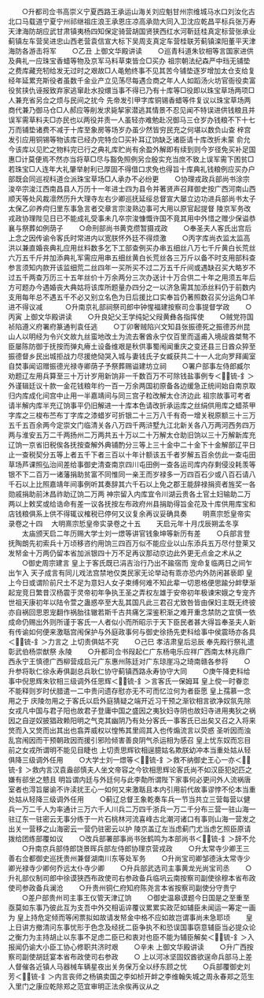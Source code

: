 <!-- { "loadSidebar": true } -->
　　○升都司佥书高崇义宁夏西路王承运山海关刘应魁甘州宗维城马水口刘汝化古北口马载道宁夏宁州祁继祖庄浪王承恩庄凉高承勋大同入卫沈应乾昌平标兵张万寿天津海防胡应武甘肃镇夷杨四知保定骑营胡国贤狭西红水河靳廷桂真定标营张承业蓟镇左车营吴进忠山西老营袁信宣大标下吴周支真定车营桂联芳蓟镇滦阳董平天津海防各游击将军
　　○乙丑  上御文华殿讲读
　　○巡青科道朱钦相等言国家进供及典礼一应珠宝香蜡等物及京军马料草束皆佥□买办  祖宗朝法纪森严中珰无铺垫之费库藏充牣给发无过时之艰故□人黾勉终事不见其苦今铺垫逐岁增加太仓支给复经年延累充斯役者虽数千金业产立见荡尽每遇佥商之年人人如蹈汤火坊官衙役卖富役贫挟仇诬报致弃家逃窜赴水投缳当事不得已乃有十库等□役即以珠宝草场两项□人兼充省另佥之烦与民间之扰今  先帝发引甲字库铜锡香蜡等件复议以珠宝草场两商代兼乃御马仓□人郝应等削发求毙挈家潜逃其情景不忍见闻不特误进供钱粮且并误军需草料夫□亦民也以两役并责一人虽轻亦难勉赴况御马三仓岁办钱粮不下十七万而铺垫诸费不减于十库至象房等场岁办虽少然皆穷民充之何堪以数负山查  梓宫发引应用铜锡等物该库已经办完特佥□买补耳辽饷缺乏诸臣请十库改折未蒙  俞允今该库以见贮之物料完已行之典礼库贮尚有余盈外解即有续到则今岁径免买补足国惠□计莫便焉不然亦当将草□尽与豁免照例另佥殷实充当庶不致上误军需下困贫□若珠宝□人连年大礼肇举射利已厚固不得借口求免也得旨十库典礼钱粮例应买办户部既会同巡视科道佥派珠宝草场□人承办不必纷更
　　○协理戎政兵部尚书涂宗浚卒宗浚江西南昌县人万历十一年进士四为县令并著贤声召拜御史按广西河南山西顺天等处风裁凛然历升大理寺左右少卿巡抚延绥总督宣大屡立边功进兵部尚书太子太保乙卯养疴归里东事急言者交章言宗浚熟边事可大用以原官起提督  陵京军务改戎政协理陛见日已不能成礼受事未几卒宗浚慷慨许国不竟其用中外惜之赠少保谥恭襄与祭葬如例荫子
　　○命刑部尚书黄克缵暂摄戎政
　　○奉圣夫人客氏出宫后  上念之因传谕令客氏时常进内以宽朕怀外廷不得烦激
　　○丙字库尚衣监太监高洪以兼直婚丧典礼应用丝料数多乞下工部查例买办串五细丝八万七千斤黄白长荒丝六万五千斤并加添典礼军需应用串五细丝黄白长荒丝各三万斤以备不时支用部科查参言须知内款开该监细荒二丝四年一买所买不过二万五千斤间或遇缺召买大略岁不过五千两查万历三十五年丝价十万余两分三次办送计十万合供二十年之用须五年后方可题办今遇婚丧大典姑将该库所题量办四分之一以济急需其加添丝料仍于前数内支用每年总不遇五千不必又别立名色为日后援比口实奉旨仍著照数召买分运角□羊进不得议减
　　　○升南京礼部祠祭司郎中钟惺福建按察司佥事提督学政
　　○丙寅  上御文华殿讲读
　　○升良妃父王学纯妃父叚黄彝各指挥使
　　○贼党符国祯陷遵义府署府篆通判袁任逃
　　○丁卯奢贼陷兴文知县张振德死之振德苏州昆山人以明经为令兴文故九丝蛮地改土为流去奢酋永宁仅百里而遥甫入境觇酋桀骜不臣屡陈防御于抚按而弹丸瘠土设备维艰是秋供事蜀闱闻重庆之变还县三日酋众猝至振德督乡民出城拒战力尽援绝恸哭入城与妻钱氏子女臧获共二十一人北向罗拜阖室自焚事闻诏赠振德光禄寺卿荫子予祭葬赐谥建坊立祠
　　○署户部事左侍郎臧尔劝题辽左用兵算至三十万计岁用新饷非一千数百万不可除钱盐事例专＜锍-釒＞外谨辑廷议十款一金花钱粮年约一百一万余两国初原备各边缓急正统间始自南京取归内库成化间宫中止用一半嘉靖间与同三宫子粒改解太仓济边此  祖宗故事可考者请半解内库半充辽饷事平仍旧解进一十库本色请改折承运库之丝绢供用库之蜡茶甲字库之三梭布苎布丁字库之漆蜡岁可折银二十三万八千有奇一增关税原额三十三万五千五百余两今定崇文门临清关各八万四千两浒墅九江北新关各八万两河西务四万两与淮安五万二千两扬州二万两共五十万以二十万解太仓助旧饷以三十万解新库充辽饷一京省旧税俟各抚按查解外典铺酌分三等上三十金中二十金下十金解部辽平日止一查税契分五等上者五千下者三百以十年计额该五千者岁解五百余仿此一查屯田草场芦课照弘治间差给事御史清查南京四川屯田例一查各运司库内存剩侵没耗羡等银不下二百万一诸藩捐助贫富不同惟同一亲王而岁禄多一万四百石少或八百石请八千石以上比照嘉靖年间事例听其奏辞其六千石以上免之郡王能辞禄捐资者旌奖一各勋戚捐助前沐昌祚助辽饷二万两  神宗留入内库宜令川湖云贵各土官土妇输助二万两以上敕奖或给诰命有差一议各抚按左布政府州县捐助得旨金花及十库供用库宝和店钱粮俱系上供不得辄议榷税已停何又议复余再议妥确具奏
　　明熹宗悊皇帝实录卷之十四
　大明熹宗悊皇帝实录卷之十五
　　天启元年十月戊辰朔孟冬享
　　太庙颁天启二年历赐大学士刘一燝等讲官钱象坤等新历有差
　　○兵部言登抚陶朗先初索兵十万顷移咨约用饷三四百万似不能应业以山东添兵五万尽付登莱又发帑金十万两仍留本省加派银四十万不足再议那动京边此外更无点金之术从之
　　○御史周宗建言  皇上于客氏既已涓吉治行乃出不踰宿而  宠命复临两日之间乍出乍入  天子成言有同儿戏法宫禁地仅类民家无论举动有乖亦恐内外防闲甚亵即  皇上今日或谓阶前尺土不足为意妇人女子束缚何难不知此辈一切恩格便思踰分衅孽渐起宠竞日繁昔汉杨震于灵帝初年争执王圣之弄权左雄于安帝初年极谏宋娥之专宠齐世祖天康初年以陆令萱之蛊惑卒至大乱其国凡此三君召尤致咎皆由保妇主既无终彼亦自祸回思恩宠翻作祸胎往辙若斯千古共痛乞深鉴积渐之难开重念禁防之宜慎一依成命仍赐出外则所谨于客氏一人者似小而所昭示于天下臣民者甚大得旨奉圣夫人新有传谕如何便来激聒宫闱保护与外庭政事何与御史徐扬先吏科给事中侯震旸亦各具＜锍-釒＞力言之  上切责俱姑不究
　　○己巳  孝洁肃皇后忌辰  奉先殿行祭礼遣彰武伯杨崇猷祭  永陵
　　○升都司佥书叚起仁广东杨电乐应祥广西南太林兆鼎广西永宁王慎德广西柳营成启元广东惠州陈廷对广东琼崖冯之琦南赣各参将
　　○升参将耿仁徐永寿俱副总兵耿仁协守蓟镇西路永寿协守大同
　　○庚午降吏科给事中倪思辉朱钦相三级调外任思辉＜锍-釒＞言客氏一保姆耳  皇上傥一时眷恋不能释则岁时伏腊遣一二中贵问遗存慰亦无不可而忆泣何为者臣愿  皇上孺慕一念用之于  庆陵勿用之于客氏以启外庭猜疑之端开近习干预之渐钦相言欲净奴氛先除女戎凡中国与君子阳也故君子登庸中国之盛因之夷狄妇寺阴也故妇寺进用夷狄之祸因之自逆奴披猖政赖阳明之气克其幽阴乃有处分客氏一事客氏已出矣又召之入将来焂而入又焂而出其出也翕弄威权以惶怖其里闾其入也传煽流言以荧惑  圣听因而浊乱宫闱因而干预朝政因而援引邪险倾害善良阴气杀运相为感召  皇上忧东奴而忘目前之女戎所谓明不能见目睫也  上切责思辉钦相逞臆姑名欺朕幼冲本当重处姑从轻俱降三级调外任用
　　○大学士刘一燝等＜锍-釒＞救不纳御史王心一亦＜锍-釒＞救内言汉袁盎郤慎夫人坐文帝容之今钦相思辉论客氏尚不如汉臣犯妃匹之嫌有郤坐之戆且  明旨谓内廷与外廷何与此李勣所谓陛下家事何必更问外人流祸唐室者也淂旨屡谕不许渎扰王心一如何又来激聒且本内引用前代故事谬悖不伦本当重处姑从轻降三级调外任用
　　○蓟辽总督王象乾奏车兵一节当共立三营每营以健兵一万二千人为率通计三万六千人川兵二万四千浙兵一万二千分布三营一驻山海一驻辽东一驻密云无事分练于一片石桃林河流喜峰古北潮河诸口有事则山海一营发之出关一营移之山海密云一营仍驻密云以护  陵京盖辽左当虑蓟门尤当虑乞照臣原请拨给团练部覆如议
　　○改兵部署部事尚书张鹤鸣为本部尚书＜锍-釒＞辞不允
　　○升南京兵部侍郎饶景晖兵部左侍郎协理京营戎政
　　○升太常寺少卿王三善右佥都御史巡抚贵州兼督湖南川东等处军务
　　○升尚宝司卿邹德泳太常寺少卿光禄寺少卿何乔远太仆寺少卿
　　○升兵部武选司主事黄龙光尚宝司丞
　　○升礼部仪制司郎中徐谟狭西布政使司右参政备兵临巩云南按察司副使徐穆本省布政使司参政备兵澜沧
　　○升贵州铜仁府知府陈尧言本省按察司副使分守贵宁
　　○差户部贵州司主事王仪管天津辽饷
　　○御史温皋谟题今日国是之至重至亟莫如东事乃彼此互为支吾中外交相诟谇覆议累累实政茫如辅臣未闻运一筹定一画为  皇上持危定倾而等闲票拟如故请发帑金中格不应如故岂谓事尚未急耶顷
　　皇上日讲方撤清问东事忧形于色念及经抚二臣争执不和恐误国事窃意辅臣当必提众论之衡力为主持胡止以东事不足虑二臣已和衷对也臣不能为辅臣解矣＜锍-釒＞入报闻仍谕大小臣工协心修职共济时艰
　　○辛未  上御文华殿讲读
　　○升广西按察司副使胡廷宴本省布政使司右参政
　　○  上以河冰坚固奴酋欲逞命兵部马上差人督催各近镇人马器械车辆星夜出关务保万全以纾东顾之忧
　　○兵部覆御史刘芳＜锍-釒＞内言丧师之杨镐卖国之李如桢开衅之李维翰失城之周永春郑之范生入里门之康应乾除郑之范宜审明正法余俟再议从之
